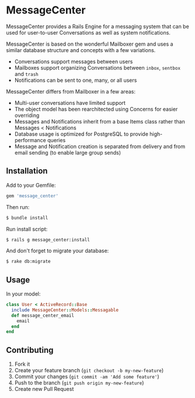 # MessageCenter

MessageCenter provides a Rails Engine for a messaging system that can be used for user-to-user Conversations as well as system notifications.

MessageCenter is based on the wonderful Mailboxer gem and uses a similar database structure and concepts with a few variations.

 * Conversations support messages between users
 * Mailboxes support organizing Conversations between `inbox`, `sentbox` and `trash`
 * Notifications can be sent to one, many, or all users

MessageCenter differs from Mailboxer in a few areas:

 * Multi-user conversations have limited support
 * The object model has been rearchitected using Concerns for easier overriding
 * Messages and Notifications inherit from a base Items class rather than Messages < Notifications
 * Database usage is optimized for PostgreSQL to provide high-performance queries
 * Message and Notification creation is separated from delivery and from email sending (to enable large group sends)

## Installation

Add to your Gemfile:

```ruby
gem 'message_center'
```

Then run:

```sh
$ bundle install
```

Run install script:

```sh
$ rails g message_center:install
```

And don't forget to migrate your database:

```sh
$ rake db:migrate
```

## Usage

In your model:

```ruby
class User < ActiveRecord::Base
  include MessageCenter::Models::Messagable
  def message_center_email
    email
  end
end
```

## Contributing

1. Fork it
2. Create your feature branch (`git checkout -b my-new-feature`)
3. Commit your changes (`git commit -am 'Add some feature'`)
4. Push to the branch (`git push origin my-new-feature`)
5. Create new Pull Request
